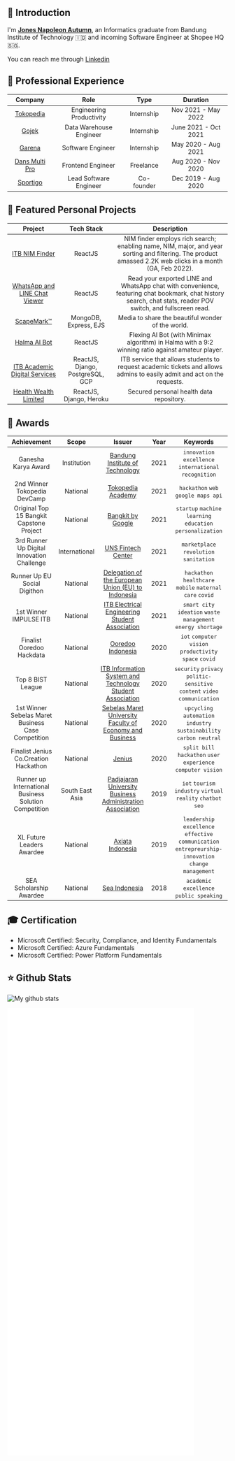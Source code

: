 ## 🐬 Introduction

I'm [**Jones Napoleon Autumn**](https://jonesnapoleon.com/), an Informatics graduate from Bandung Institute of Technology 🇮🇩 and incoming Software Engineer at Shopee HQ 🇸🇬.

You can reach me through [Linkedin](https://www.linkedin.com/in/jonesnapoleon/)

## 💼 Professional Experience

|                             Company                              |           Role           |    Type    |       Duration       |
| :--------------------------------------------------------------: | :----------------------: | :--------: | :------------------: |
|          [Tokopedia](https://www.tokopedia.com/about/)           | Engineering Productivity | Internship | Nov 2021 - May 2022  |
|           [Gojek](https://www.gojek.com/en-id/about/)            | Data Warehouse Engineer  | Internship | June 2021 - Oct 2021 |
|               [Garena](https://www.garena.co.id/)                |    Software Engineer     | Internship | May 2020 - Aug 2021  |
|           [Dans Multi Pro](https://dansmultipro.com/)            |    Frontend Engineer     | Freelance  | Aug 2020 - Nov 2020  |
| [Sportigo](https://www.linkedin.com/company/sportigo-indonesia/) |  Lead Software Engineer  | Co-founder | Dec 2019 - Aug 2020  |

## 🌱 Featured Personal Projects

|                                         Project                                          |            Tech Stack            |                                                                          Description                                                                          |
| :--------------------------------------------------------------------------------------: | :------------------------------: | :-----------------------------------------------------------------------------------------------------------------------------------------------------------: |
|                  [ITB NIM Finder](https://jonesnapoleon.com/nimfinder)                   |             ReactJS              |   NIM finder employs rich search; enabling name, NIM, major, and year sorting and filtering. The product amassed 2.2K web clicks in a month (GA, Feb 2022).   |
| [WhatsApp and LINE Chat Viewer](https://jonesnapoleon.com/projects/chat-viewer/whatsapp) |             ReactJS              | Read your exported LINE and WhatsApp chat with convenience, featuring chat bookmark, chat history search, chat stats, reader POV switch, and fullscreen read. |
|                      [ScapeMark™](https://scapemark.herokuapp.com/)                      |      MongoDB, Express, EJS       |                                                       Media to share the beautiful wonder of the world.                                                       |
|                       [Halma AI Bot](https://halmaaibot.web.app/)                        |             ReactJS              |                               Flexing AI Bot (with Minimax algorithm) in Halma with a 9:2 winning ratio against amateur player.                               |
|            [ITB Academic Digital Services](https://layanan.jonesnapoleon.com)            | ReactJS, Django, PostgreSQL, GCP |                    ITB service that allows students to request academic tickets and allows admins to easily admit and act on the requests.                    |
|            [Health Wealth Limited](https://healthwealthlimited.netlify.app/)             |     ReactJS, Django, Heroku      |                                                           Secured personal health data repository.                                                            |

## 🥇 Awards

|                      Achievement                      |      Scope      |                                                              Issuer                                                              | Year |                                             Keywords                                              |
| :---------------------------------------------------: | :-------------: | :------------------------------------------------------------------------------------------------------------------------------: | :--: | :-----------------------------------------------------------------------------------------------: |
|                  Ganesha Karya Award                  |   Institution   |                                      [Bandung Institute of Technology](https://itb.ac.id/)                                       | 2021 |                        `innovation excellence` `international recognition`                        |
|             2nd Winner Tokopedia DevCamp              |    National     |                               [Tokopedia Academy](https://academy.tokopedia.com/events/dev-camp/)                                | 2021 |                                `hackathon` `web` `google maps api`                                |
|       Original Top 15 Bangkit Capstone Project        |    National     |                                   [Bangkit by Google](https://grow.google/intl/id_id/bangkit/)                                   | 2021 |                    `startup` `machine learning` `education` `personalization`                     |
|      3rd Runner Up Digital Innovation Challenge       |  International  |                                [UNS Fintech Center](https://fintechcenter.uns.ac.id/en/home-en/)                                 | 2021 |                              `marketplace` `revolution` `sanitation`                              |
|             Runner Up EU Social Digithon              |    National     | [Delegation of the European Union (EU) to Indonesia](https://eeas.europa.eu/delegations/fiji/104635/eu-social-digithon-2021_ru/) | 2021 |                     `hackathon` `healthcare` `mobile` `maternal care` `covid`                     |
|                1st Winner IMPULSE ITB                 |    National     |                 [ITB Electrical Engineering Student Association](https://www.linkedin.com/company/impulse-itb/)                  | 2021 |                   `smart city` `ideation` `waste management` `energy shortage`                    |
|               Finalist Ooredoo Hackdata               |    National     |                              [Ooredoo Indonesia](https://www.hackathon.lime-innovation.id/hackdata)                              | 2020 |                       `iot` `computer vision` `productivity space` `covid`                        |
|                   Top 8 BIST League                   |    National     |            [ITB Information System and Technology Student Association](https://www.linkedin.com/company/assists-itb/)            | 2020 |              `security` `privacy` `politic-sensitive content` `video communication`               |
|  1st Winner Sebelas Maret Business Case Competition   |    National     |             [Sebelas Maret University Faculty of Economy and Business](https://uns.ac.id/en/economics-and-business/)             | 2020 |                `upcycling` `automation` `industry sustainability` `carbon neutral`                |
|         Finalist Jenius Co.Creation Hackathon         |    National     |                                                [Jenius](https://www.cocreate.id/)                                                | 2020 |                   `split bill` `hackathon` `user experience` `computer vision`                    |
| Runner up International Business Solution Competition | South East Asia |                     [Padjajaran University Business Administration Association](https://www.ibscunpad.com/)                      | 2019 |                    `iot` `tourism industry` `virtual reality` `chatbot` `seo`                     |
|               XL Future Leaders Awardee               |    National     |                                         [Axiata Indonesia](https://xlfutureleaders.com/)                                         | 2019 | `leadership excellence` `effective communication` `entrepreurship-innovation` `change management` |
|                SEA Scholarship Awardee                |    National     |                                         [Sea Indonesia](https://idscholarships.sea.com/)                                         | 2018 |                              `academic excellence` `public speaking`                              |

## 🎓 Certification

- Microsoft Certified: Security, Compliance, and Identity Fundamentals
- Microsoft Certified: Azure Fundamentals
- Microsoft Certified: Power Platform Fundamentals

## ⭐ Github Stats

![My github stats](https://github-readme-stats.vercel.app/api?username=jonesnapoleon&count_private=true&show_icons=true)

![Metrics](/github-metrics.svg)
